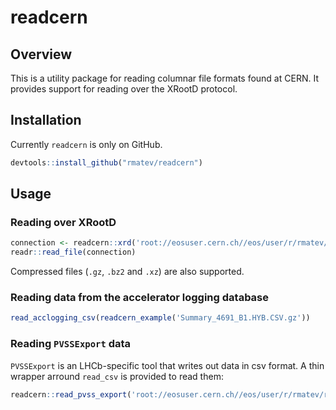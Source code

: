 readcern
=======================================

Overview
---------------------------------------
This is a utility package for reading columnar file formats found
at CERN. It provides support for reading over the XRootD protocol.

Installation
---------------------------------------
Currently `readcern` is only on GitHub.
```r
devtools::install_github("rmatev/readcern")
```

Usage
---------------------------------------
### Reading over XRootD
```r
connection <- readcern::xrd('root://eosuser.cern.ch//eos/user/r/rmatev/readcern/README')
readr::read_file(connection)
```
Compressed files (`.gz`, `.bz2` and `.xz`) are also supported.

### Reading data from the accelerator logging database
```r
read_acclogging_csv(readcern_example('Summary_4691_B1.HYB.CSV.gz'))
```

### Reading `PVSSExport` data
`PVSSExport` is an LHCb-specific tool that writes out data in csv format.
A thin wrapper arround `read_csv` is provided to read them:
```r
readcern::read_pvss_export('root://eosuser.cern.ch//eos/user/r/rmatev/readcern/pvss.csv')
```
